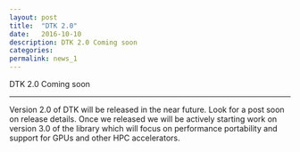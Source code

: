 ```yaml
---
layout: post
title:  "DTK 2.0"
date:   2016-10-10 
description: DTK 2.0 Coming soon
categories:
permalink: news_1
---
```


DTK 2.0 Coming soon

___

Version 2.0 of DTK will be released in the near future. Look for a post soon on
release details. Once we released we will be actively starting work on version
3.0 of the library which will focus on performance portability and support for
GPUs and other HPC accelerators.
